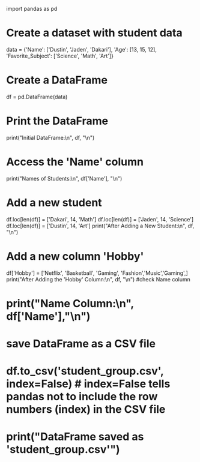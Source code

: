 import pandas as pd

# Create a dataset with student data
data = {'Name': ['Dustin', 'Jaden', 'Dakari'],
        'Age': [13, 15, 12],
        'Favorite_Subject': ['Science', 'Math', 'Art']}

# Create a DataFrame
df = pd.DataFrame(data)

# Print the DataFrame
print("Initial DataFrame:\n", df, "\n")

# Access the 'Name' column
print("Names of Students:\n", df['Name'], "\n")

# Add a new student
df.loc[len(df)] = ['Dakari', 14, 'Math']
df.loc[len(df)] = ['Jaden', 14, 'Science']
df.loc[len(df)] = ['Dustin', 14, 'Art']
print("After Adding a New Student:\n", df, "\n")


# Add a new column 'Hobby'
df['Hobby'] = ['Netflix', 'Basketball', 'Gaming', 'Fashion','Music','Gaming',]
print("After Adding the 'Hobby' Column:\n", df, "\n")
#check Name column 
# print("Name Column:\n", df['Name'],"\n")
# save DataFrame as a CSV file 
# df.to_csv('student_group.csv', index=False) # index=False tells pandas not to include the row numbers (index) in the CSV file
# print("DataFrame saved as 'student_group.csv'")
